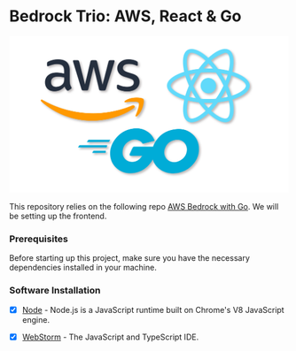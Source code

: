 # Bedrock Trio: AWS, React & Go

![background](./misc/images/background.png)


This repository relies on the following repo [AWS Bedrock with Go][repo]. We will be setting up the frontend.

### Prerequisites

Before starting up this project, make sure you have the necessary dependencies installed in your machine.

### Software Installation

- [x] [Node](https://nodejs.org/en) - Node.js is a JavaScript runtime built on Chrome's V8 JavaScript engine.

- [x] [WebStorm](https://www.jetbrains.com/webstorm/) - The JavaScript and TypeScript IDE.


[repo]: https://github.com/mukulmantosh/goapp_genai